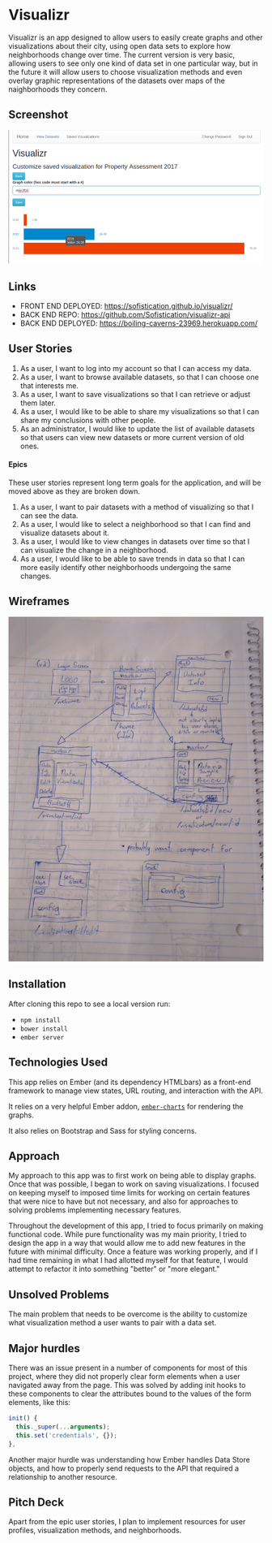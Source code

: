 # Visualizr

Visualizr is an app designed to allow users to easily create graphs and other visualizations about their city, using open data sets to explore how neighborhoods change over time. The current version is very basic, allowing users to see only one kind of data set in one particular way, but in the future it will allow users to choose visualization methods and even overlay graphic representations of the datasets over maps of the naighborhoods they concern.

## Screenshot

![screenshot of edit](visualizr-screenshot.png)

## Links

- FRONT END DEPLOYED: https://sofistication.github.io/visualizr/
- BACK END REPO: https://github.com/Sofistication/visualizr-api
- BACK END DEPLOYED: https://boiling-caverns-23969.herokuapp.com/

## User Stories

1. As a user, I want to log into my account so that I can access my data.
2. As a user, I want to browse available datasets, so that I can choose one that interests me.
3. As a user, I want to save visualizations so that I can retrieve or adjust them later.
4. As a user, I would like to be able to share my visualizations so that I can share my conclusions with other people.
5. As an administrator, I would like to update the list of available datasets so that users can view new datasets or more current version of old ones.

#### Epics

These user stories represent long term goals for the application, and will be moved above as they are broken down.

1. As a user, I want to pair datasets with a method of visualizing so that I can see the data.
2. As a user, I would like to select a neighborhood so that I can find and visualize datasets about it.
3. As a user, I would like to view changes in datasets over time so that I can visualize the change in a neighborhood.
4. As a user, I would like to be able to save trends in data so that I can more easily identify other neighborhoods undergoing the same changes.

## Wireframes

![Wireframes version 1](wireframesv1.jpg)

## Installation

After cloning this repo to see a local version run:
- `npm install`
- `bower install`
- `ember server`

## Technologies Used

This app relies on Ember (and its dependency HTMLbars) as a front-end framework to manage view states, URL routing, and interaction with the API.

It relies on a very helpful Ember addon, [`ember-charts`](https://github.com/Addepar/ember-charts) for rendering the graphs.

It also relies on Bootstrap and Sass for styling concerns.

## Approach

My approach to this app was to first work on being able to display graphs. Once that was possible, I began to work on saving visualizations. I focused on keeping myself to imposed time limits for working on certain features that were nice to have but not necessary, and also for approaches to solving problems implementing necessary features.

Throughout the development of this app, I tried to focus primarily on making functional code. While pure functionality was my main priority, I tried to design the app in a way that would allow me to add new features in the future with minimal difficulty. Once a feature was working properly, and if I had time remaining in what I had allotted myself for that feature, I would attempt to refactor it into something "better" or "more elegant."

## Unsolved Problems

The main problem that needs to be overcome is the ability to customize what visualization method a user wants to pair with a data set.

## Major hurdles

There was an issue present in a number of components for most of this project, where they did not properly clear form elements when a user navigated away from the page. This was solved by adding init hooks to these components to clear the attributes bound to the values of the form elements, like this:

```js
init() {
  this._super(...arguments);
  this.set('credentials', {});
},
```

Another major hurdle was understanding how Ember handles Data Store objects, and how to properly send requests to the API that required a relationship to another resource.

## Pitch Deck

Apart from the epic user stories, I plan to implement resources for user profiles, visualization methods, and neighborhoods.
